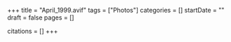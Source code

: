 +++
title = "April_1999.avif"
tags = ["Photos"]
categories = []
startDate = ""
draft = false
pages = []

citations = []
+++
